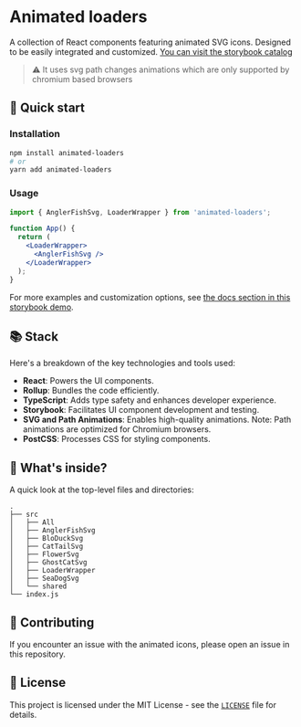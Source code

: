# Animated loaders

A collection of React components featuring animated SVG icons. Designed to be easily integrated and customized. [You can visit the storybook catalog](https://mentemaesta.github.io/animated-loaders/)

> ⚠️ It uses svg path changes animations which are only supported by chromium based browsers

## 🚀 Quick start

### Installation

```bash
npm install animated-loaders
# or
yarn add animated-loaders
```

### Usage

```jsx
import { AnglerFishSvg, LoaderWrapper } from 'animated-loaders';

function App() {
  return (
    <LoaderWrapper>
      <AnglerFishSvg />
    </LoaderWrapper>
  );
}
```

For more examples and customization options, see [the docs section in this storybook demo](https://mentemaesta.github.io/animated-loaders/).

## 📚 Stack

Here's a breakdown of the key technologies and tools used:

- **React**: Powers the UI components.
- **Rollup**: Bundles the code efficiently.
- **TypeScript**: Adds type safety and enhances developer experience.
- **Storybook**: Facilitates UI component development and testing.
- **SVG and Path Animations**: Enables high-quality animations. Note: Path animations are optimized for Chromium browsers.
- **PostCSS**: Processes CSS for styling components.

## 🔎 What's inside?

A quick look at the top-level files and directories:

```
.
├── src
│   ├── All
│   ├── AnglerFishSvg
│   ├── BloDuckSvg
│   ├── CatTailSvg
│   ├── FlowerSvg
│   ├── GhostCatSvg
│   ├── LoaderWrapper
│   ├── SeaDogSvg
│   └── shared
└── index.js
```

## 🤝 Contributing

If you encounter an issue with the animated icons, please open an issue in this repository.

## 📄 License

This project is licensed under the MIT License - see the [`LICENSE`](https://github.com/menteMaesta/animated-loaders/blob/main/LICENSE) file for details.
